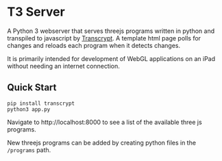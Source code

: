 # T3 Server

A Python 3 webserver that serves threejs programs written in python and transpiled to javascript by [Transcrypt](http://transcrypt.org). A template html page polls for changes and reloads each program when it detects changes.

It is primarily intended for development of WebGL applications on an iPad without needing an internet connection.

## Quick Start

```
pip install transcrypt
python3 app.py
```

Navigate to http://localhost:8000 to see a list of the available three js programs.

New threejs programs can be added by creating python files in the `/programs` path.

